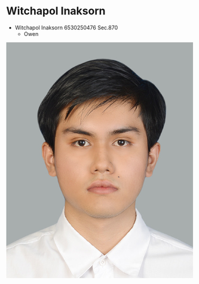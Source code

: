 # Witchapol Inaksorn

- Witchapol Inaksorn 6530250476 Sec.870
    - Owen

![Myprofile](/img/profile.jpeg)



